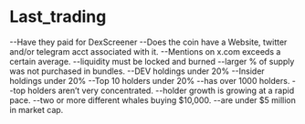 # Last_trading

--Have they paid for DexScreener
--Does the coin have a Website, twitter and/or telegram acct associated with it.
--Mentions on x.com exceeds a certain average. 
--liquidity must be locked and burned
--larger % of supply was not purchased in bundles.
--DEV holdings under 20%
--Insider holdings under 20%
--Top 10 holders under 20%
--has over 1000 holders.
--top holders aren’t very concentrated.
--holder growth is growing at a rapid pace.
--two or more different whales buying $10,000.
--are under $5 million in market cap.
